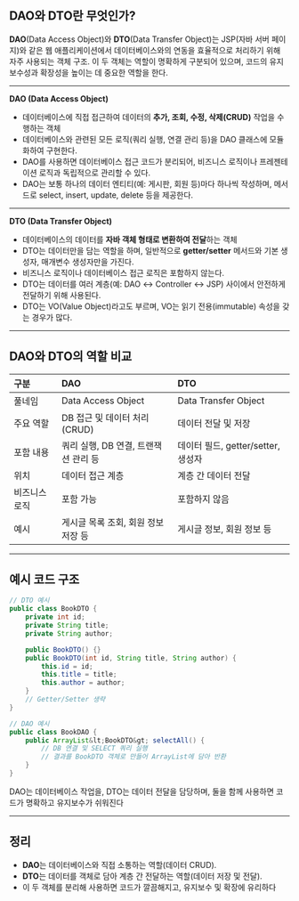 ## DAO와 DTO란 무엇인가?

**DAO**(Data Access Object)와 **DTO**(Data Transfer Object)는 JSP(자바 서버 페이지)와 같은 웹 애플리케이션에서 데이터베이스와의 연동을 효율적으로 처리하기 위해 자주 사용되는 객체 구조.
이 두 객체는 역할이 명확하게 구분되어 있으며, 코드의 유지보수성과 확장성을 높이는 데 중요한 역할을 한다.

---

**DAO (Data Access Object)**

- 데이터베이스에 직접 접근하여 데이터의 **추가, 조회, 수정, 삭제(CRUD)** 작업을 수행하는 객체
- 데이터베이스와 관련된 모든 로직(쿼리 실행, 연결 관리 등)을 DAO 클래스에 모듈화하여 구현한다.
- DAO를 사용하면 데이터베이스 접근 코드가 분리되어, 비즈니스 로직이나 프레젠테이션 로직과 독립적으로 관리할 수 있다.
- DAO는 보통 하나의 데이터 엔티티(예: 게시판, 회원 등)마다 하나씩 작성하며, 메서드로 select, insert, update, delete 등을 제공한다.

---

**DTO (Data Transfer Object)**

- 데이터베이스의 데이터를 **자바 객체 형태로 변환하여 전달**하는 객체
- DTO는 데이터만을 담는 역할을 하며, 일반적으로 **getter/setter** 메서드와 기본 생성자, 매개변수 생성자만을 가진다.
- 비즈니스 로직이나 데이터베이스 접근 로직은 포함하지 않는다.
- DTO는 데이터를 여러 계층(예: DAO ↔ Controller ↔ JSP) 사이에서 안전하게 전달하기 위해 사용된다.
- DTO는 VO(Value Object)라고도 부르며, VO는 읽기 전용(immutable) 속성을 갖는 경우가 많다.

---

## DAO와 DTO의 역할 비교

| 구분 | DAO | DTO |
| :-- | :-- | :-- |
| 풀네임 | Data Access Object | Data Transfer Object |
| 주요 역할 | DB 접근 및 데이터 처리(CRUD) | 데이터 전달 및 저장 |
| 포함 내용 | 쿼리 실행, DB 연결, 트랜잭션 관리 등 | 데이터 필드, getter/setter, 생성자 |
| 위치 | 데이터 접근 계층 | 계층 간 데이터 전달 |
| 비즈니스 로직 | 포함 가능 | 포함하지 않음 |
| 예시 | 게시글 목록 조회, 회원 정보 저장 등 | 게시글 정보, 회원 정보 등 |

---

## 예시 코드 구조

```java
// DTO 예시
public class BookDTO {
    private int id;
    private String title;
    private String author;

    public BookDTO() {}
    public BookDTO(int id, String title, String author) {
        this.id = id;
        this.title = title;
        this.author = author;
    }
    // Getter/Setter 생략
}

// DAO 예시
public class BookDAO {
    public ArrayList&lt;BookDTO&gt; selectAll() {
        // DB 연결 및 SELECT 쿼리 실행
        // 결과를 BookDTO 객체로 만들어 ArrayList에 담아 반환
    }
}
```

DAO는 데이터베이스 작업을, DTO는 데이터 전달을 담당하며, 둘을 함께 사용하면 코드가 명확하고 유지보수가 쉬워진다

---

## 정리

- **DAO**는 데이터베이스와 직접 소통하는 역할(데이터 CRUD).
- **DTO**는 데이터를 객체로 담아 계층 간 전달하는 역할(데이터 저장 및 전달).
- 이 두 객체를 분리해 사용하면 코드가 깔끔해지고, 유지보수 및 확장에 유리하다



